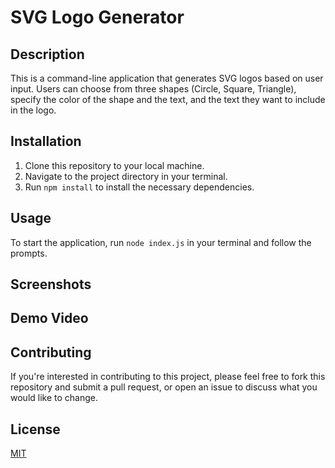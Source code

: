 # SVG Logo Generator

## Description

This is a command-line application that generates SVG logos based on user input. Users can choose from three shapes (Circle, Square, Triangle), specify the color of the shape and the text, and the text they want to include in the logo.

## Installation

1. Clone this repository to your local machine.
2. Navigate to the project directory in your terminal.
3. Run `npm install` to install the necessary dependencies.

## Usage

To start the application, run `node index.js` in your terminal and follow the prompts.

## Screenshots



## Demo Video



## Contributing

If you're interested in contributing to this project, please feel free to fork this repository and submit a pull request, or open an issue to discuss what you would like to change.

## License

[MIT](https://choosealicense.com/licenses/mit/)
